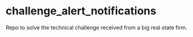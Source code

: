 # challenge_alert_notifications
Repo to solve the technical challenge received from a big real state firm.
